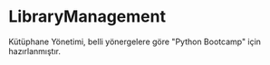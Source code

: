 # LibraryManagement
Kütüphane Yönetimi, belli yönergelere göre "Python Bootcamp" için hazırlanmıştır.
